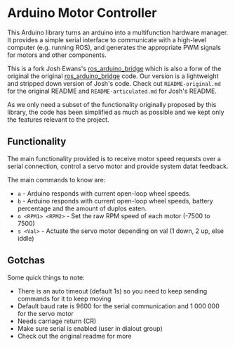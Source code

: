# Arduino Motor Controller

This Arduino library turns an arduino into a multifunction hardware manager.
It provides a simple serial interface to communicate with a high-level computer (e.g. running ROS), and generates the appropriate PWM signals for motors and other components.

This is a fork Josh Ewans's [ros_arduino_bridge](https://github.com/joshnewans/ros_arduino_bridge) which is also a forw of the original the original [ros_arduino_bridge](https://github.com/hbrobotics/ros_arduino_bridge) code. Our version is a lightweight and stripped down version of Josh's code. Check out `README-original.md` for the original README and `README-articulated.md` for Josh's README.

As we only need a subset of the functionality originally proposed by this library, the code has been simplified as much as possible and we kept only the features relevant to the project.

## Functionality

The main functionality provided is to receive motor speed requests over a serial connection, control a servo motor and provide system datat feedback.

The main commands to know are:

- `a` - Arduino responds with current open-loop wheel speeds.
- `b` - Arduino responds with current open-loop wheel speeds, battery percentage and the amount of duplos eaten.
- `o <RPM1> <RPM2>` - Set the raw RPM speed of each motor (-7500 to 7500)
- `s <Val>` - Actuate the servo motor depending on val (1 down, 2 up, else iddle)

## Gotchas

Some quick things to note:

- There is an auto timeout (default 1s) so you need to keep sending commands for it to keep moving
- Default baud rate is 9600 for the serial communication and 1 000 000 for the servo motor
- Needs carriage return (CR)
- Make sure serial is enabled (user in dialout group)
- Check out the original readme for more